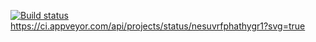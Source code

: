 [![Build status](https://ci.appveyor.com/api/projects/status/nesuvrfphathygr1?svg=true)](https://ci.appveyor.com/project/Maksim-Shalaev/appveyor)
https://ci.appveyor.com/api/projects/status/nesuvrfphathygr1?svg=true